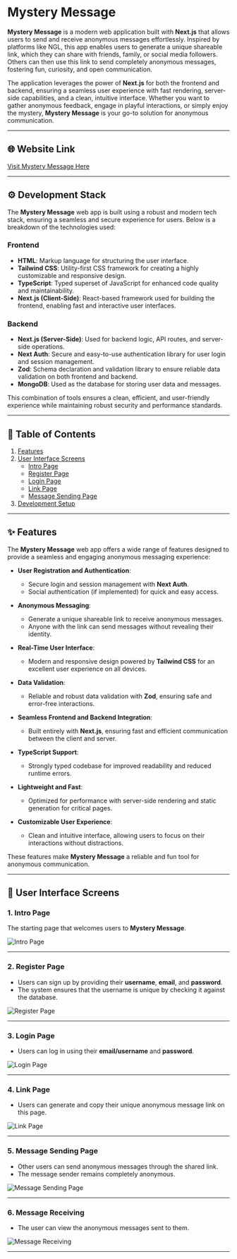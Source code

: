 # Mystery Message

**Mystery Message** is a modern web application built with **Next.js** that allows users to send and receive anonymous messages effortlessly. Inspired by platforms like NGL, this app enables users to generate a unique shareable link, which they can share with friends, family, or social media followers. Others can then use this link to send completely anonymous messages, fostering fun, curiosity, and open communication.

The application leverages the power of **Next.js** for both the frontend and backend, ensuring a seamless user experience with fast rendering, server-side capabilities, and a clean, intuitive interface. Whether you want to gather anonymous feedback, engage in playful interactions, or simply enjoy the mystery, **Mystery Message** is your go-to solution for anonymous communication.

---

## 🌐 Website Link

[Visit Mystery Message Here](https://mystery-message-one.vercel.app/)

---

## ⚙️ Development Stack

The **Mystery Message** web app is built using a robust and modern tech stack, ensuring a seamless and secure experience for users. Below is a breakdown of the technologies used:

### Frontend
- **HTML**: Markup language for structuring the user interface.
- **Tailwind CSS**: Utility-first CSS framework for creating a highly customizable and responsive design.
- **TypeScript**: Typed superset of JavaScript for enhanced code quality and maintainability.
- **Next.js (Client-Side)**: React-based framework used for building the frontend, enabling fast and interactive user interfaces.

### Backend
- **Next.js (Server-Side)**: Used for backend logic, API routes, and server-side operations.
- **Next Auth**: Secure and easy-to-use authentication library for user login and session management.
- **Zod**: Schema declaration and validation library to ensure reliable data validation on both frontend and backend.
- **MongoDB**: Used as the database for storing user data and messages.

This combination of tools ensures a clean, efficient, and user-friendly experience while maintaining robust security and performance standards.

---

## 📜 Table of Contents

1. [Features](#-features)
2. [User Interface Screens](#-user-interface-screens)
   - [Intro Page](#1-intro-page)
   - [Register Page](#2-register-page)
   - [Login Page](#3-login-page)
   - [Link Page](#4-link-page)
   - [Message Sending Page](#5-message-sending-page)
3. [Development Setup](#-development-setup)

---

## ✨ Features

The **Mystery Message** web app offers a wide range of features designed to provide a seamless and engaging anonymous messaging experience:

- **User Registration and Authentication**:
  - Secure login and session management with **Next Auth**.
  - Social authentication (if implemented) for quick and easy access.

- **Anonymous Messaging**:
  - Generate a unique shareable link to receive anonymous messages.
  - Anyone with the link can send messages without revealing their identity.

- **Real-Time User Interface**:
  - Modern and responsive design powered by **Tailwind CSS** for an excellent user experience on all devices.

- **Data Validation**:
  - Reliable and robust data validation with **Zod**, ensuring safe and error-free interactions.

- **Seamless Frontend and Backend Integration**:
  - Built entirely with **Next.js**, ensuring fast and efficient communication between the client and server.

- **TypeScript Support**:
  - Strongly typed codebase for improved readability and reduced runtime errors.

- **Lightweight and Fast**:
  - Optimized for performance with server-side rendering and static generation for critical pages.

- **Customizable User Experience**:
  - Clean and intuitive interface, allowing users to focus on their interactions without distractions.

These features make **Mystery Message** a reliable and fun tool for anonymous communication.

---

## 📱 User Interface Screens

### 1. Intro Page
The starting page that welcomes users to **Mystery Message**.

![Intro Page](https://i.imgur.com/klWjLuT.png)

---

### 2. Register Page
- Users can sign up by providing their **username**, **email**, and **password**.
- The system ensures that the username is unique by checking it against the database.

![Register Page](https://i.imgur.com/5CSXvKb.png)

---

### 3. Login Page
- Users can log in using their **email/username** and **password**.

![Login Page](https://i.imgur.com/5f8vFTX.png)

---

### 4. Link Page
- Users can generate and copy their unique anonymous message link on this page.

![Link Page](https://i.imgur.com/eJxT3Nq.png)

---

### 5. Message Sending Page
- Other users can send anonymous messages through the shared link.
- The message sender remains completely anonymous.

![Message Sending Page](https://i.imgur.com/vtA6wei.png)

---

### 6. Message Receiving
- The user can view the anonymous messages sent to them.

![Message Receiving](https://i.imgur.com/DsROJzT.png)

---



















